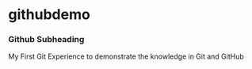# githubdemo
### Github Subheading
My First Git Experience to demonstrate the knowledge in Git and GitHub

